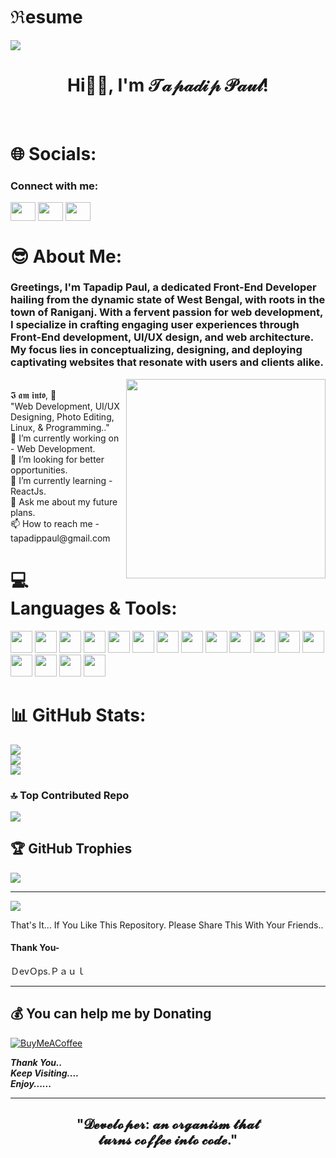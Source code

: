 # ℜesume
<img align="center" src="https://imgs.search.brave.com/WxM1xPwxYktMdh3lO9wyIswZadbdAU3W-vdEEu4p5BI/rs:fit:1200:590:1/g:ce/aHR0cHM6Ly93d3cu/ZGlnaXRhbGFkbGVj/dGlvLmNvbS93cC1j/b250ZW50L3VwbG9h/ZHMvMjAyMC8wNC9O/ZXctUE5DLUFuaW1h/dGVkLUJhbm5lcnMu/Z2lm.gif">
<h1 align="center">Hi👋🏻, I'm 𝒯𝒶𝓅𝒶𝒹𝒾𝓅 𝒫𝒶𝓊𝓁!</h1> </br>

# 🌐 Socials:
<h3 align="left">Connect with me:</h3>
<p align="left">
<a href="https://www.linkedin.com/in/tapadip-paul"><img align="center" src="https://raw.githubusercontent.com/rahuldkjain/github-profile-readme-generator/master/src/images/icons/Social/linked-in-alt.svg" alt="" height="30" width="40" /></a>
<a href="https://www.instagram.com/devops.paul/"><img align="center" src="https://raw.githubusercontent.com/rahuldkjain/github-profile-readme-generator/master/src/images/icons/Social/instagram.svg" alt="" height="30" width="40" /></a>
<a href="https://twitter.com/TapadipPaul"><img align="center" src="https://raw.githubusercontent.com/rahuldkjain/github-profile-readme-generator/master/src/images/icons/Social/twitter.svg" alt="" height="30" width="40" /></a>
</p>

# 😎 About Me:
### Greetings, I'm Tapadip Paul, a dedicated Front-End Developer hailing from the dynamic state of West Bengal, with roots in the town of Raniganj. With a fervent passion for web development, I specialize in crafting engaging user experiences through Front-End development, UI/UX design, and web architecture. My focus lies in conceptualizing, designing, and deploying captivating websites that resonate with users and clients alike.
  <img align='right' src="https://imgs.search.brave.com/NFGz-R8IVMMvvtZVjPtXlydLK1MhVbJvzoueldghxbY/rs:fit:800:600:1/g:ce/aHR0cHM6Ly9jZG4u/ZHJpYmJibGUuY29t/L3VzZXJzLzEwMjU4/Mzgvc2NyZWVuc2hv/dHMvNjIyMDg4NS9k/ZXZndXkzLmdpZg.gif" width="319">
<br/>
𝕴 𝖆𝖒 𝖎𝖓𝖙𝖔, 🙏
<br>
"Web Development, UI/UX Designing, Photo Editing, Linux, & Programming.."
<br>
🔭 I’m currently working on - Web Development. <br>👯 I’m looking for better opportunities. <br>🌱 I’m currently learning - ReactJs. <br>💬 Ask me about my future plans. <br> 📫 How to reach me - tapadippaul@gmail.com




# 💻 Languages & Tools:
<p align="left">
<img src="https://cdn.jsdelivr.net/gh/devicons/devicon/icons/vscode/vscode-original.svg" height="35px" width="35px" />
<img src="https://cdn.jsdelivr.net/gh/devicons/devicon/icons/git/git-original.svg" width="35px" />
<img src="https://cdn.jsdelivr.net/gh/devicons/devicon/icons/java/java-original.svg" height="35px" width="35px" />
<img src="https://cdn.jsdelivr.net/gh/devicons/devicon/icons/python/python-original.svg" height="35px" width="35px" />
<img src="https://cdn.jsdelivr.net/gh/devicons/devicon@latest/icons/flutter/flutter-original.svg" height="35px" width="35px" />
<img src="https://cdn.jsdelivr.net/gh/devicons/devicon/icons/html5/html5-original.svg" height="35px" width="35px" />
<img src="https://cdn.jsdelivr.net/gh/devicons/devicon/icons/css3/css3-original.svg" height="35px" width="35px" />
<img src="https://cdn.jsdelivr.net/gh/devicons/devicon/icons/sass/sass-original.svg" height="35px" width="35px" />
<img src="https://cdn.jsdelivr.net/gh/devicons/devicon/icons/bootstrap/bootstrap-original.svg" height="35px" width="35px" />
<img src="https://cdn.jsdelivr.net/gh/devicons/devicon/icons/javascript/javascript-original.svg" height="35px" width="35px" />
<img width="35" height="35" src="https://img.icons8.com/external-basicons-line-edtgraphics/50/fde047/external-Curly-brackets-coding-basicons-line-edtgraphics.png" alt=""/>
<img src="https://cdn.jsdelivr.net/gh/devicons/devicon/icons/npm/npm-original-wordmark.svg" height="35px" width="35px" />
<img src="https://cdn.jsdelivr.net/gh/devicons/devicon/icons/php/php-original.svg" height="35px" width="35px" />
<img src="https://cdn.jsdelivr.net/gh/devicons/devicon/icons/mysql/mysql-original-wordmark.svg" height="35px" width="35px" />
<img src="https://cdn.jsdelivr.net/gh/devicons/devicon/icons/figma/figma-original.svg" height="35px" width="35px" />
<img src="https://cdn.jsdelivr.net/gh/devicons/devicon/icons/canva/canva-original.svg" height="35px" width="35px" />
<img src="https://cdn.jsdelivr.net/gh/devicons/devicon/icons/linux/linux-original.svg" height="35px" width="35px" />
</p>

# 📊 GitHub Stats:
![](https://github-readme-stats.vercel.app/api?username=Tapadip16&theme=radical&hide_border=false&include_all_commits=true&count_private=false)<br/>
![](https://github-readme-streak-stats.herokuapp.com/?user=Tapadip16&theme=radical&hide_border=false)<br/>
![](https://github-readme-stats.vercel.app/api/top-langs/?username=Tapadip16&theme=radical&hide_border=false&include_all_commits=true&count_private=false&layout=compact)

### 🔝 Top Contributed Repo
![](https://github-contributor-stats.vercel.app/api?username=Tapadip16&limit=5&theme=radical&combine_all_yearly_contributions=true)

<!-- Proudly created with GPRM ( https://gprm.itsvg.in ) -->

## 🏆 GitHub Trophies
![](https://github-profile-trophy.vercel.app/?username=Tapadip16&theme=radical&no-frame=false&no-bg=false&margin-w=4)
  
---
  
  ![](https://visitcount.itsvg.in/api?id=Tapadip16&icon=0&color=4)
  
That's It... If You Like This Repository. Please Share This With Your Friends..
  
#### Thank You-

ＤevＯps.Ｐａｕｌ
  
---
  


 ## 💰 You can help me by Donating
  [![BuyMeACoffee](https://img.shields.io/badge/Buy%20Me%20a%20Coffee-ffdd00?style=for-the-badge&logo=buy-me-a-coffee&logoColor=black)](https://www.buymeacoffee.com/tapadippaul) 

***Thank You..*** <br>
***Keep Visiting....*** <br>
***Enjoy......***

---

<h2 align="center" color="#cc2121">"𝓓𝓮𝓿𝓮𝓵𝓸𝓹𝓮𝓻: 𝓪𝓷 𝓸𝓻𝓰𝓪𝓷𝓲𝓼𝓶 𝓽𝓱𝓪𝓽 <br> 𝓽𝓾𝓻𝓷𝓼 𝓬𝓸𝓯𝓯𝓮𝓮 𝓲𝓷𝓽𝓸 𝓬𝓸𝓭𝓮."</h2>
